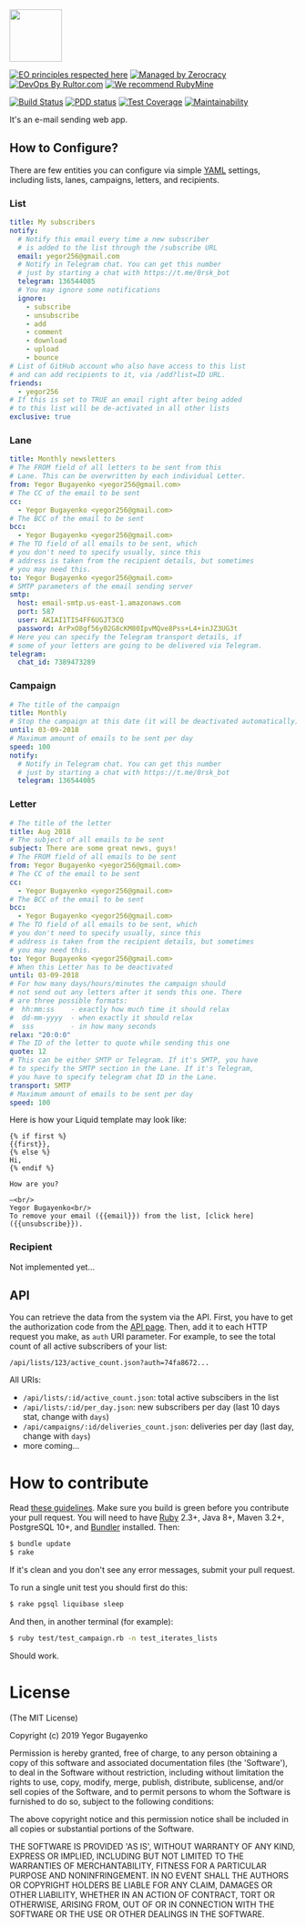 <img src="http://www.0rsk.com/logo.svg" width="92px" height="92px"/>

[![EO principles respected here](http://www.elegantobjects.org/badge.svg)](http://www.elegantobjects.org)
[![Managed by Zerocracy](https://www.0crat.com/badge/CAZPZR9FS.svg)](https://www.0crat.com/p/CAZPZR9FS)
[![DevOps By Rultor.com](http://www.rultor.com/b/yegor256/0rsk)](http://www.rultor.com/p/yegor256/0rsk)
[![We recommend RubyMine](http://www.elegantobjects.org/rubymine.svg)](https://www.jetbrains.com/ruby/)

[![Build Status](https://travis-ci.org/yegor256/0rsk.svg)](https://travis-ci.org/yegor256/0rsk)
[![PDD status](http://www.0pdd.com/svg?name=yegor256/0rsk)](http://www.0pdd.com/p?name=yegor256/0rsk)
[![Test Coverage](https://img.shields.io/codecov/c/github/yegor256/0rsk.svg)](https://codecov.io/github/yegor256/0rsk?branch=master)
[![Maintainability](https://api.codeclimate.com/v1/badges/451556110dacf73cc6f6/maintainability)](https://codeclimate.com/github/yegor256/0rsk/maintainability)

It's an e-mail sending web app.

## How to Configure?

There are few entities you can configure via simple [YAML](http://yaml.org/)
settings, including lists, lanes, campaigns, letters, and recipients.

### List

```yaml
title: My subscribers
notify:
  # Notify this email every time a new subscriber
  # is added to the list through the /subscribe URL
  email: yegor256@gmail.com
  # Notify in Telegram chat. You can get this number
  # just by starting a chat with https://t.me/0rsk_bot
  telegram: 136544085
  # You may ignore some notifications
  ignore:
    - subscribe
    - unsubscribe
    - add
    - comment
    - download
    - upload
    - bounce
# List of GitHub account who also have access to this list
# and can add recipients to it, via /add?list=ID URL.
friends:
  - yegor256
# If this is set to TRUE an email right after being added
# to this list will be de-activated in all other lists
exclusive: true
```

### Lane

```yaml
title: Monthly newsletters
# The FROM field of all letters to be sent from this
# Lane. This can be overwritten by each individual Letter.
from: Yegor Bugayenko <yegor256@gmail.com>
# The CC of the email to be sent
cc:
  - Yegor Bugayenko <yegor256@gmail.com>
# The BCC of the email to be sent
bcc:
  - Yegor Bugayenko <yegor256@gmail.com>
# The TO field of all emails to be sent, which
# you don't need to specify usually, since this
# address is taken from the recipient details, but sometimes
# you may need this.
to: Yegor Bugayenko <yegor256@gmail.com>
# SMTP parameters of the email sending server
smtp:
  host: email-smtp.us-east-1.amazonaws.com
  port: 587
  user: AKIAI1TIS4FF6UGJT3CQ
  password: ArPxO8gf56y02G8cKM80IpvMQve8Pss+L4+inJZ3UG3t
# Here you can specify the Telegram transport details, if
# some of your letters are going to be delivered via Telegram.
telegram:
  chat_id: 7389473289
```

### Campaign

```yaml
# The title of the campaign
title: Monthly
# Stop the campaign at this date (it will be deactivated automatically)
until: 03-09-2018
# Maximum amount of emails to be sent per day
speed: 100
notify:
  # Notify in Telegram chat. You can get this number
  # just by starting a chat with https://t.me/0rsk_bot
  telegram: 136544085
```

### Letter

```yaml
# The title of the letter
title: Aug 2018
# The subject of all emails to be sent
subject: There are some great news, guys!
# The FROM field of all emails to be sent
from: Yegor Bugayenko <yegor256@gmail.com>
# The CC of the email to be sent
cc:
  - Yegor Bugayenko <yegor256@gmail.com>
# The BCC of the email to be sent
bcc:
  - Yegor Bugayenko <yegor256@gmail.com>
# The TO field of all emails to be sent, which
# you don't need to specify usually, since this
# address is taken from the recipient details, but sometimes
# you may need this.
to: Yegor Bugayenko <yegor256@gmail.com>
# When this Letter has to be deactivated
until: 03-09-2018
# For how many days/hours/minutes the campaign should
# not send out any letters after it sends this one. There
# are three possible formats:
#  hh:mm:ss    - exactly how much time it should relax
#  dd-mm-yyyy  - when exactly it should relax
#  sss         - in how many seconds
relax: "20:0:0"
# The ID of the letter to quote while sending this one
quote: 12
# This can be either SMTP or Telegram. If it's SMTP, you have
# to specify the SMTP section in the Lane. If it's Telegram,
# you have to specify telegram chat ID in the Lane.
transport: SMTP
# Maximum amount of emails to be sent per day
speed: 100
```

Here is how your Liquid template may look like:

```liquid
{% if first %}
{{first}},
{% else %}
Hi,
{% endif %}

How are you?

—<br/>
Yegor Bugayenko<br/>
To remove your email ({{email}}) from the list, [click here]({{unsubscribe}}).
```

### Recipient

Not implemented yet...

## API

You can retrieve the data from the system via the API. First, you have
to get the authorization code from the [API page](https://www.mailaines.com/api).
Then, add it to each HTTP request you make, as `auth` URI parameter. For example,
to see the total count of all active subscribers of your list:

`/api/lists/123/active_count.json?auth=74fa8672...`

All URIs:

  * `/api/lists/:id/active_count.json`: total active subscibers in the list
  * `/api/lists/:id/per_day.json`: new subscribers per day (last 10 days stat, change with `days`)
  * `/api/campaigns/:id/deliveries_count.json`: deliveries per day (last day, change with `days`)
  * more coming...

# How to contribute

Read [these guidelines](https://www.yegor256.com/2014/04/15/github-guidelines.html).
Make sure you build is green before you contribute
your pull request. You will need to have [Ruby](https://www.ruby-lang.org/en/) 2.3+,
Java 8+, Maven 3.2+, PostgreSQL 10+, and
[Bundler](https://bundler.io/) installed. Then:

```bash
$ bundle update
$ rake
```

If it's clean and you don't see any error messages, submit your pull request.

To run a single unit test you should first do this:

```bash
$ rake pgsql liquibase sleep
```

And then, in another terminal (for example):

```bash
$ ruby test/test_campaign.rb -n test_iterates_lists
```

Should work.

# License

(The MIT License)

Copyright (c) 2019 Yegor Bugayenko

Permission is hereby granted, free of charge, to any person obtaining a copy
of this software and associated documentation files (the 'Software'), to deal
in the Software without restriction, including without limitation the rights
to use, copy, modify, merge, publish, distribute, sublicense, and/or sell
copies of the Software, and to permit persons to whom the Software is
furnished to do so, subject to the following conditions:

The above copyright notice and this permission notice shall be included in all
copies or substantial portions of the Software.

THE SOFTWARE IS PROVIDED 'AS IS', WITHOUT WARRANTY OF ANY KIND, EXPRESS OR
IMPLIED, INCLUDING BUT NOT LIMITED TO THE WARRANTIES OF MERCHANTABILITY,
FITNESS FOR A PARTICULAR PURPOSE AND NONINFRINGEMENT. IN NO EVENT SHALL THE
AUTHORS OR COPYRIGHT HOLDERS BE LIABLE FOR ANY CLAIM, DAMAGES OR OTHER
LIABILITY, WHETHER IN AN ACTION OF CONTRACT, TORT OR OTHERWISE, ARISING FROM,
OUT OF OR IN CONNECTION WITH THE SOFTWARE OR THE USE OR OTHER DEALINGS IN THE
SOFTWARE.

